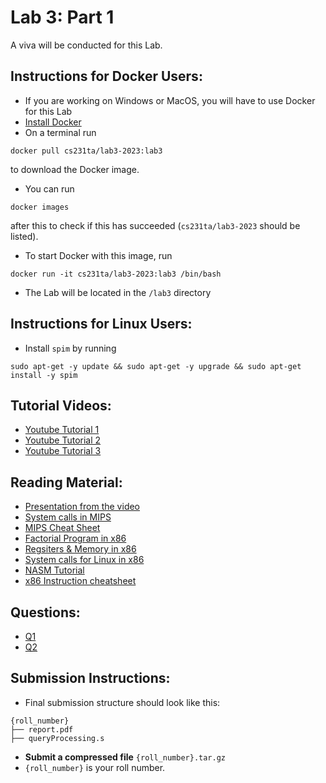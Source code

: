 # Lab 3: Part 1

A viva will be conducted for this Lab.

## Instructions for Docker Users:
* If you are working on Windows or MacOS, you will have to use Docker for this Lab
* [Install Docker](https://www.docker.com/products/docker-desktop/)
* On a terminal run
```
docker pull cs231ta/lab3-2023:lab3
```
to download the Docker image.

* You can run
```
docker images
```
after this to check if this has succeeded (```cs231ta/lab3-2023``` should be listed).
* To start Docker with this image, run
```
docker run -it cs231ta/lab3-2023:lab3 /bin/bash
```
* The Lab will be located in the ```/lab3``` directory
<!-- ## Instructions for Mac Users:
* Install Rosetta:
```
/usr/sbin/softwareupdate --install-rosetta --agree-to-license
```
* Open Docker desktop and start the CS251 container
``` 
sudo docker start cs251
sudo docker exec -it cs251 /bin/bash
```
* Navigate to the `host` Directory, which is a shared folder for your local machine and the docker container.
* Download the `spim` binary and `exceptions.s` file in the repo, to the `Lab3` directory.
* Navigate to the `Lab3` directory inside the docker container.
* For Q1, just run the binaries(`./program1`, `./program2`) -->
<!-- ## For Q2, to use spim inside docker: 
* Run the following:
```
    chmod +x spim
    ./spim -exception_file exceptions.s -f <filename>.s
``` -->
## Instructions for Linux Users:
* Install ```spim``` by running
```
sudo apt-get -y update && sudo apt-get -y upgrade && sudo apt-get install -y spim
```
## Tutorial Videos:
* [Youtube Tutorial 1](https://www.youtube.com/watch?v=tzkwW2SXWmQ)
* [Youtube Tutorial 2](https://www.youtube.com/watch?v=9sumRfIgaHs)
* [Youtube Tutorial 3](https://www.youtube.com/watch?v=9if9kS92Ha8)

## Reading Material:
* [Presentation from the video](https://docs.google.com/presentation/d/16KDDNamMbnK1UpsAikwRhXRHEFm2Guj8dgiY6tPH8Kk/edit?usp=sharing)
* [System calls in MIPS](https://courses.missouristate.edu/kenvollmar/mars/help/syscallhelp.html)
* [MIPS Cheat Sheet](https://inst.eecs.berkeley.edu/~cs61c/resources/MIPS_Green_Sheet.pdf)
* [Factorial Program in x86](https://abnerrjo.github.io/blog/2016/02/21/factorial-function-in-assembly/)
* [Regsiters & Memory in x86](https://en.wikibooks.org/wiki/X86_Assembly/X86_Architecture)
* [System calls for Linux in x86](https://blog.rchapman.org/posts/Linux_System_Call_Table_for_x86_64/)
* [NASM Tutorial](https://cs.lmu.edu/~ray/notes/nasmtutorial/)
* [x86 Instruction cheatsheet](https://www.felixcloutier.com/x86/)

## Questions:
* [Q1](Q1/README.md)
* [Q2](Q2/README.md)

## Submission Instructions:
* Final submission structure should look like this:
```
{roll_number}
├── report.pdf
├── queryProcessing.s

```
* **Submit a compressed file** `{roll_number}.tar.gz`
* `{roll_number}` is your roll number.
